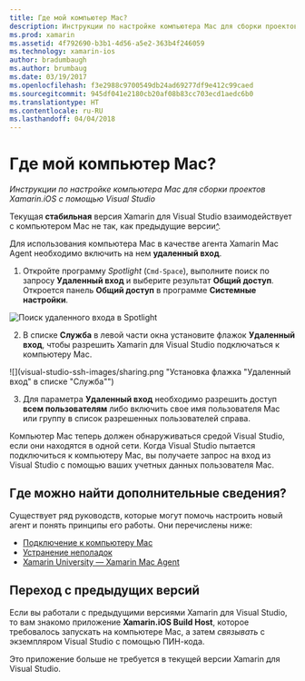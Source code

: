 ```yaml
---
title: Где мой компьютер Mac?
description: Инструкции по настройке компьютера Mac для сборки проектов Xamarin.iOS с помощью Visual Studio
ms.prod: xamarin
ms.assetid: 4f792690-b3b1-4d56-a5e2-363b4f246059
ms.technology: xamarin-ios
author: bradumbaugh
ms.author: brumbaug
ms.date: 03/19/2017
ms.openlocfilehash: f3e2988c9700549db24ad69277df9e412c99caed
ms.sourcegitcommit: 945df041e2180cb20af08b83cc703ecd1aedc6b0
ms.translationtype: HT
ms.contentlocale: ru-RU
ms.lasthandoff: 04/04/2018
---
```

# <a name="wheres-my-mac"></a>Где мой компьютер Mac?

_Инструкции по настройке компьютера Mac для сборки проектов Xamarin.iOS с помощью Visual Studio_

Текущая **стабильная** версия Xamarin для Visual Studio взаимодействует с компьютером Mac не так, как предыдущие версии[^](#earlier-versions).

Для использования компьютера Mac в качестве агента Xamarin Mac Agent необходимо включить на нем **удаленный вход**.

1. Откройте программу *Spotlight* (`Cmd-Space`), выполните поиск по запросу **Удаленный вход** и выберите результат **Общий доступ**. Откроется панель **Общий доступ** в программе **Системные настройки**.

  ![](visual-studio-ssh-images/spotlight.png "Поиск удаленного входа в Spotlight")

2. В списке **Служба** в левой части окна установите флажок **Удаленный вход**, чтобы разрешить Xamarin для Visual Studio подключаться к компьютеру Mac.

  ![](visual-studio-ssh-images/sharing.png "Установка флажка "Удаленный вход" в списке "Служба"")

3. Для параметра **Удаленный вход** необходимо разрешить доступ **всем пользователям** либо включить свое имя пользователя Mac или группу в список разрешенных пользователей справа.

Компьютер Mac теперь должен обнаруживаться средой Visual Studio, если они находятся в одной сети.
Когда Visual Studio пытается подключиться к компьютеру Mac, вы получаете запрос на вход из Visual Studio с помощью ваших учетных данных пользователя Mac.

## <a name="where-can-i-find-more-information"></a>Где можно найти дополнительные сведения?

Существует ряд руководств, которые могут помочь настроить новый агент и понять принципы его работы. Они перечислены ниже:

- [Подключение к компьютеру Mac](~/ios/get-started/installation/windows/connecting-to-mac/index.md)
- [Устранение неполадок](~/ios/get-started/installation/windows/connecting-to-mac/troubleshooting.md)
- [Xamarin University — Xamarin Mac Agent](https://university.xamarin.com/lightninglectures/xamarin-mac-agent)

<a name="earlier-versions" />

## <a name="migrating-from-previous-versions"></a>Переход с предыдущих версий

Если вы работали с предыдущими версиями Xamarin для Visual Studio, то вам знакомо приложение **Xamarin.iOS Build Host**, которое требовалось запускать на компьютере Mac, а затем *связывать* с экземпляром Visual Studio с помощью ПИН-кода.

Это приложение больше не требуется в текущей версии Xamarin для Visual Studio.
